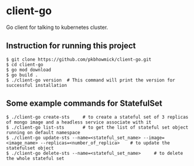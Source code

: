# client-go

Go client for talking to kubernetes cluster. 

## Instruction for running this project
```shell
$ git clone https://github.com/pkbhowmick/client-go.git
$ cd client-go
$ go mod download
$ go build .
$ ./client-go version  # This command will print the version for successful installation 
```

## Some example commands for StatefulSet
```shell
$ ./client-go create-sts     # to create a stateful set of 3 replicas of mongo image and a headless service associate with it
$ ./client-go list-sts       # to get the list of stateful set object running on default namespace
$ ./client-go update-sts --name=<stateful_set_name> --image=<image_name> --replicas=<number_of_replica>    # to update the statefulset object
$ ./client-go delete-sts --name=<stateful_set_name>     # to delete the whole stateful set    
```

